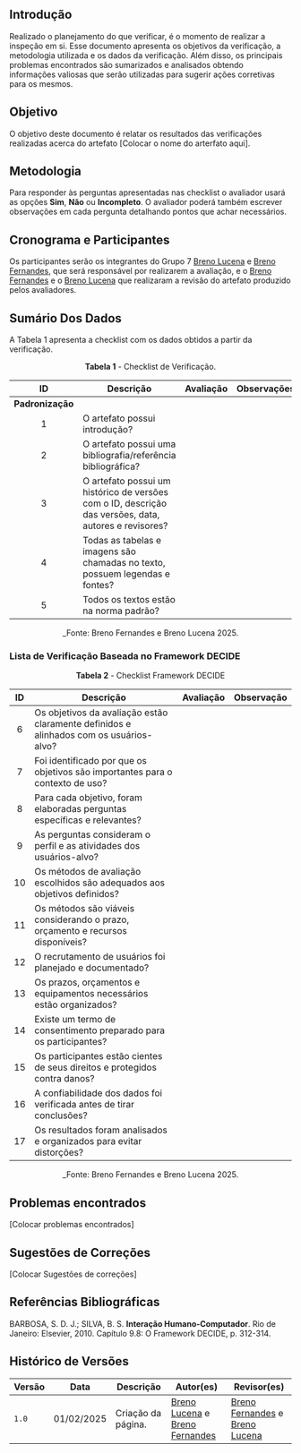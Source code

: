 ## Introdução

Realizado o planejamento do que verificar, é o momento de realizar a inspeção em si. Esse documento apresenta os objetivos da verificação, a metodologia utilizada e os dados da verificação. Além disso, os principais problemas encontrados são sumarizados e analisados obtendo informações valiosas que serão utilizadas para sugerir ações corretivas para os mesmos.

## Objetivo

O objetivo deste documento é relatar os resultados das verificações realizadas acerca do artefato [Colocar o nome do arterfato aqui].

## Metodologia

 Para responder às perguntas apresentadas nas checklist o avaliador usará as opções **Sim**, **Não** ou **Incompleto**. O avaliador poderá também escrever observações em cada pergunta detalhando pontos que achar necessários.

## Cronograma e Participantes

Os participantes serão os integrantes do Grupo 7 [Breno Lucena](https://github.com/BrenoLUCO) e [Breno Fernandes](https://github.com/Brenofrds), que será responsável por realizarem a avaliação, e o [Breno Fernandes](https://github.com/Brenofrds) e o [Breno Lucena](https://github.com/BrenoLUCO) que realizaram a revisão do artefato produzido pelos avaliadores.

## Sumário Dos Dados

A Tabela 1 apresenta a checklist com os dados obtidos a partir da verificação.

<center>

**Tabela 1** - Checklist de Verificação.

|   ID   | Descrição                                                                                     | Avaliação  | Observações          |
|:------:|-----------------------------------------------------------------------------------------------|:----------:|-----------------------|
| **Padronização** |                                                                                     |            |                       |
|   1    | O artefato possui introdução?                                                                 |            |                       |
|   2    | O artefato possui uma bibliografia/referência bibliográfica?                                  |            |                       |
|   3    | O artefato possui um histórico de versões com o ID, descrição das versões, data, autores e revisores? |            |                       |
|   4    | Todas as tabelas e imagens são chamadas no texto, possuem legendas e fontes?                  |            |                       |
|   5    | Todos os textos estão na norma padrão?                                                        |            |                       |

_Fonte: Breno Fernandes e Breno Lucena 2025.

</center>

### Lista de Verificação Baseada no Framework DECIDE

<center>

**Tabela 2** - Checklist Framework DECIDE

|  ID  | Descrição                                                                                   | Avaliação  | Observação            |
|:----:|---------------------------------------------------------------------------------------------|:----------:|-----------------------|
|  6   | Os objetivos da avaliação estão claramente definidos e alinhados com os usuários-alvo?      |            |                       |
|  7   | Foi identificado por que os objetivos são importantes para o contexto de uso?               |            |                       |
|  8   | Para cada objetivo, foram elaboradas perguntas específicas e relevantes?                    |            |                       |
|  9   | As perguntas consideram o perfil e as atividades dos usuários-alvo?                         |            |                       |
| 10   | Os métodos de avaliação escolhidos são adequados aos objetivos definidos?                   |            |                       |
| 11   | Os métodos são viáveis considerando o prazo, orçamento e recursos disponíveis?              |            |                       |
| 12   | O recrutamento de usuários foi planejado e documentado?                                     |            |                       |
| 13   | Os prazos, orçamentos e equipamentos necessários estão organizados?                         |            |                       |
| 14   | Existe um termo de consentimento preparado para os participantes?                           |            |                       |
| 15   | Os participantes estão cientes de seus direitos e protegidos contra danos?                  |            |                       |
| 16   | A confiabilidade dos dados foi verificada antes de tirar conclusões?                        |            |                       |
| 17   | Os resultados foram analisados e organizados para evitar distorções?                       |            |                       |


_Fonte: Breno Fernandes e Breno Lucena 2025.

</center>

## Problemas encontrados

[Colocar problemas encontrados]




## Sugestões de Correções

[Colocar Sugestões de correções]



## Referências Bibliográficas

BARBOSA, S. D. J.; SILVA, B. S. **Interação Humano-Computador**. Rio de Janeiro: Elsevier, 2010. Capítulo 9.8: O Framework DECIDE, p. 312-314.


## Histórico de Versões

| Versão | Data       | Descrição              | Autor(es)                                        | Revisor(es)                                    |
| ------ | ---------- | ---------------------- | ------------------------------------------------ | ---------------------------------------------- |
| `1.0`  | 01/02/2025 | Criação da página.     | [Breno Lucena](https://github.com/BrenoLUCO) e [Breno Fernandes](https://github.com/Brenofrds)     | [Breno Fernandes](https://github.com/Brenofrds) e [Breno Lucena](https://github.com/BrenoLUCO)|